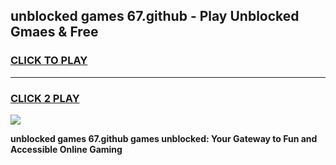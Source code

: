 
## unblocked games 67.github - Play Unblocked Gmaes & Free
<h3>
<a href="https://premium.freeplayer.one?title=unblocked_games_67.github&ref=19F">CLICK TO PLAY</a></h3>
<hr>

<h3>
<a href="https://premium.freeplayer.one?title=unblocked_games_67.github&ref=19F">CLICK 2 PLAY</a>
  
</h3>

<a href="https://premium.freeplayer.one?title=unblocked_games_67.github&ref=19F/"><img src="https://clearcache.store/games.png"></a>


**unblocked games 67.github games unblocked: Your Gateway to Fun and Accessible Online Gaming**
